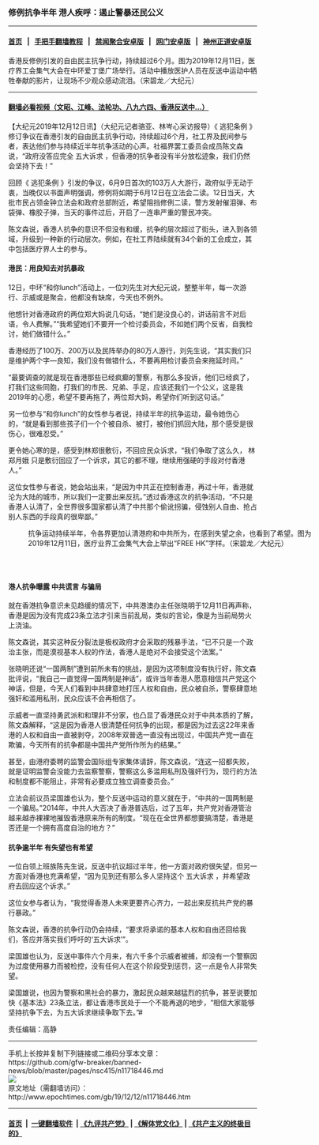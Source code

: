 ### 修例抗争半年 港人疾呼：遏止警暴还民公义
------------------------

#### [首页](https://github.com/gfw-breaker/banned-news/blob/master/README.md) &nbsp;&nbsp;|&nbsp;&nbsp; [手把手翻墙教程](https://github.com/gfw-breaker/guides/wiki) &nbsp;&nbsp;|&nbsp;&nbsp; [禁闻聚合安卓版](https://github.com/gfw-breaker/bn-android) &nbsp;&nbsp;|&nbsp;&nbsp; [网门安卓版](https://github.com/oGate2/oGate) &nbsp;&nbsp;|&nbsp;&nbsp; [神州正道安卓版](https://github.com/SzzdOgate/update) 



<div><img alt="" class="aligncenter wp-post-image" src="http://i.epochtimes.com/assets/uploads/2019/12/1912111840101538-600x400.jpg"/>
<div class="red16 caption">
 香港反修例引发的自由民主抗争行动，持续超过6个月。图为2019年12月11日，医疗界工会集气大会在中环爱丁堡广场举行。活动中播放医护人员在反送中运动中牺牲奉献的影片，让现场不少观众感动流泪。（宋碧龙／大纪元）
</div>
</div><hr/>

#### [翻墙必看视频（文昭、江峰、法轮功、八九六四、香港反送中...）](https://github.com/gfw-breaker/banned-news/blob/master/pages/link3.md)

<div><p>
 【大纪元2019年12月12日讯】（大纪元记者骆亚、林岑心采访报导）《
 <ok href="http://www.epochtimes.com/gb/tag/%E9%80%83%E7%8A%AF%E6%9D%A1%E4%BE%8B.html">
  逃犯条例
 </ok>
 》修订争议在香港引发的自由民主抗争行动，持续超过6个月，社工界及民间参与者，表达他们参与持续近半年抗争活动的心声。社福界罢工委员会成员陈文森说，“政府没答应完全
 <ok href="http://www.epochtimes.com/gb/tag/%E4%BA%94%E5%A4%A7%E8%AF%89%E6%B1%82.html">
  五大诉求
 </ok>
 ，但香港的抗争者没有半分放松迹象，我们仍然会坚持下去！”
</p>
<p>
 回顾《
 <ok href="http://www.epochtimes.com/gb/tag/%E9%80%83%E7%8A%AF%E6%9D%A1%E4%BE%8B.html">
  逃犯条例
 </ok>
 》引发的争议，6月9日首次的103万人大游行，政府似乎无动于衷，当晚仅以书面声明强调，修例将如期于6月12日在立法会二读。12日当天，大批市民占领金钟立法会和政府总部附近，希望阻挡修例二读，警方发射催泪弹、布袋弹、橡胶子弹，当天的事件过后，开启了一连串严重的警民冲突。
</p>
<p>
 陈文森说，香港人抗争的意识不但没有和缓，抗争的层次超过了街头，进入到各领域，升级到一种新的行动层次。例如，在社工界陆续就有34个新的工会成立，其中包括医疗界人士的参与。
</p>
<h4>
 港民：用良知去对抗暴政
</h4>
<p>
 12日，中环“和你lunch”活动上，一位刘先生对大纪元说，整整半年，每一次游行、示威或是聚会，他都没有缺席，今天也不例外。
</p>
<p>
 他想针对香港政府的两位郑大妈说几句话，“她们是没良心的，讲话前言不对后语，令人费解。”“我希望她们不要开一个检讨委员会，不如她们两个反省，自我检讨，她们做错什么。”
</p>
<p>
 香港经历了100万、200万以及民阵举办的80万人游行，刘先生说，“其实我们只是维护两个字––良知，我们没有做错什么，不要再用检讨委员会来拖延时间。”
</p>
<p>
 “最要调查的就是现在香港那些已经疯癫的警察，有那么多投诉，他们已经疯了，打我们这些同胞，打我们的市民、兄弟、手足，应该还我们一个公义，这是我2019年的心愿，希望不要再拖了，两位郑大妈，希望你们听到这句话。”
</p>
<p>
 另一位参与“和你lunch”的女性参与者说，持续半年的抗争运动，最令她伤心的，“就是看到那些孩子们一个个被自杀、被打，被他们抓回大陆，那个感受是很伤心，很难忍受。”
</p>
<p>
 更令她心寒的是，感受到林郑很敷衍，不回应民众诉求，“我们争取了这么久，
 <ok href="http://www.epochtimes.com/gb/tag/%E6%9E%97%E9%83%91%E6%9C%88%E5%A8%A5.html">
  林郑月娥
 </ok>
 只是敷衍回应了一个诉求，其它的都不理，继续用强硬的手段对付香港人。”
</p>
<p>
 这位女性参与者说，她会站出来，“是因为中共正在控制香港，再过十年，香港就沦为大陆的城市，所以我们一定要出来反抗。”透过香港这次的抗争活动，“不只是香港人认清了，全世界很多国家都认清了中共那个偷讹拐骗，侵蚀别人自由、抢占别人东西的手段真的很卑鄙。”
</p>
<figure class="wp-caption aligncenter" id="attachment_11716976" style="width: 600px">
 <ok href="http://i.epochtimes.com/assets/uploads/2019/12/1912111840131538.jpg">
  <img alt="" class="size-large wp-image-11716976" src="http://i.epochtimes.com/assets/uploads/2019/12/1912111840131538-600x399.jpg" title=""/>
 </ok>
 <br/><figcaption class="wp-caption-text">
  抗争运动持续半年，令各界更加认清港府和中共所为，在感到失望之余，也看到了希望。图为2019年12月11日，医疗业界工会集气大会上举出“FREE HK”字样。（宋碧龙／大纪元）
 </figcaption><br/>
</figure><br/>
<h4>
 港人抗争曝露
 <ok href="http://www.epochtimes.com/gb/tag/%E4%B8%AD%E5%85%B1%E8%B0%8E%E8%A8%80.html">
  中共谎言
 </ok>
 与骗局
</h4>
<p>
 就在香港抗争意识未见趋缓的情况下，中共港澳办主任张晓明于12月11日再声称，香港是因为没有完成23条立法才引来当前乱局，类似的言论，像是为当前局势火上浇油。
</p>
<p>
 陈文森说，其实这种反分裂法是极权政府才会采取的残暴手法，“已不只是一个政治主张，而是漠视基本人权的作法，香港人是绝对不会接受这个法案。”
</p>
<p>
 张晓明还说“一国两制”遭到前所未有的挑战，是因为这项制度没有执行好，陈文森批评说，“我自己一直觉得一国两制是神话”，或许当年香港人愿意相信共产党这个神话，但是，今天人们看到中共肆意地打压人权和自由，民众被自杀，警察肆意地强奸和滥用私刑，民众应该不会再相信了。
</p>
<p>
 示威者一直坚持勇武派和和理非不分家，也凸显了香港民众对于中共本质的了解，陈文森解释，“这是因为香港人很清楚任何抗争的出现，都是因为过去这22年来香港的人权和自由一直被剥夺，2008年双普选一直没有出现过，中国共产党一直在欺骗，今天所有的抗争都是中国共产党所作所为的结果。”
</p>
<p>
 甚至，由港府委聘的监警会国际组专家集体请辞，陈文森说，“连这一招都失败，就是证明监警会没能力去监察警察，警察这么多滥用私刑及强奸行为，现行的方法和制度都不能阻止，非常有必要成立独立调查委员会。”
</p>
<p>
 立法会前议员梁国雄也认为，整个反送中运动的意义就在于，“中共的一国两制是一个骗局。”2014年，中共人大否决了香港普选后，过了五年，共产党对香港管治越来越赤裸裸地摧毁香港原来所有的制度。“现在在全世界都想要搞清楚，香港是否还是一个拥有高度自治的地方？”
</p>
<h4>
 抗争逾半年 有失望也有希望
</h4>
<p>
 一位白领上班族陈先生说，反送中抗议超过半年，他一方面对政府很失望，但另一方面对香港也充满希望，“因为见到还有那么多人坚持这个
 <ok href="http://www.epochtimes.com/gb/tag/%E4%BA%94%E5%A4%A7%E8%AF%89%E6%B1%82.html">
  五大诉求
 </ok>
 ，并希望政府去回应这个诉求。”
</p>
<p>
 这位女参与者认为，“我觉得香港人未来更要齐心齐力，一起出来反抗共产党的暴行暴政。”
</p>
<p>
 陈文森说，香港的抗争行动仍会持续，“要求将承诺的基本人权和自由还回给我们，答应并落实我们呼吁的‘五大诉求’”。
</p>
<p>
 梁国雄也认为，反送中事件六个月来，有六千多个示威者被捕，却没有一个警察因为过度使用暴力而被检控，没有任何人在这个阶段受到惩罚，这一点是令人非常失望。
</p>
<p>
 梁国雄说，也因为警察和黑社会的暴力，激起民众越来越猛烈的抗争，甚至说要加快《基本法》23条立法，都让香港市民处于一个不能再退的地步，“相信大家能够坚持抗争下去，为五大诉求继续争取下去。”#
</p>
<p>
 责任编辑：高静
</p>
</div>
<hr/>
手机上长按并复制下列链接或二维码分享本文章：<br/>
https://github.com/gfw-breaker/banned-news/blob/master/pages/nsc415/n11718446.md <br/>
<a href='https://github.com/gfw-breaker/banned-news/blob/master/pages/nsc415/n11718446.md'><img src='https://github.com/gfw-breaker/banned-news/blob/master/pages/nsc415/n11718446.md.png'/></a> <br/>
原文地址（需翻墙访问）：http://www.epochtimes.com/gb/19/12/12/n11718446.htm


------------------------
#### [首页](https://github.com/gfw-breaker/banned-news/blob/master/README.md) &nbsp;|&nbsp; [一键翻墙软件](https://github.com/gfw-breaker/nogfw/blob/master/README.md) &nbsp;| [《九评共产党》](https://github.com/gfw-breaker/9ping.md/blob/master/README.md#九评之一评共产党是什么) | [《解体党文化》](https://github.com/gfw-breaker/jtdwh.md/blob/master/README.md) | [《共产主义的终极目的》](https://github.com/gfw-breaker/gczydzjmd.md/blob/master/README.md)


<img src='http://gfw-breaker.win/banned-news/pages/nsc415/n11718446.md' width='0px' height='0px'/>